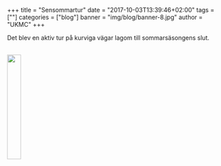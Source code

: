 +++
title = "Sensommartur"
date = "2017-10-03T13:39:46+02:00"
tags = [""]
categories = ["blog"]
banner = "img/blog/banner-8.jpg"
author = "UKMC"
+++



Det blev en aktiv tur på kurviga vägar lagom till sommarsäsongens slut.


</br>
<a href="/img/blog/banner-8.jpg"> 
<img src="/img/blog/banner-8.jpg" height="auto" width="25%"> 
</a>
</br>
</br>
</br>
</br>
</br>
</br>
</br>
</br>
</br>
</br>
</br>
</br>
</br>
</br>
</br>
</br>
</br>
</br>
</br>
</br>
</br>
</br>
</br>
</br>
</br>
</br>
</br>